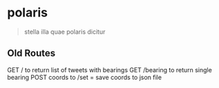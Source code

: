 # polaris

> stella illa quae polaris dicitur

## Old Routes

GET / to return list of tweets with bearings
GET /bearing to return single bearing
POST coords to /set = save coords to json file
